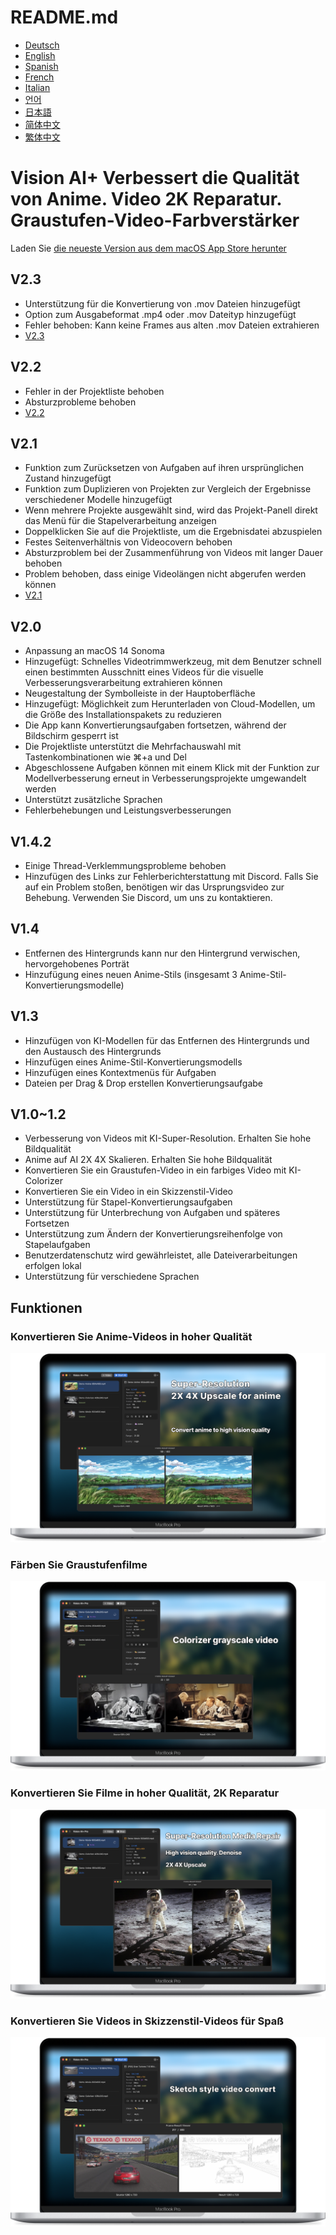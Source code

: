 # README.md
- [Deutsch](README.de.md)
- [English](README.md)
- [Spanish](README.es.md)
- [French](README.fr.md)
- [Italian](README.it.md)
- [언어](README.ko.md)
- [日本語](README.ja.md)
- [简体中文](README.zh_cn.md)
- [繁体中文](README.zh_tw.md)

# Vision AI+ Verbessert die Qualität von Anime. Video 2K Reparatur. Graustufen-Video-Farbverstärker

Laden Sie [die neueste Version aus dem macOS App Store herunter](https://apps.apple.com/de/app/id6445976076)

V2.3
---
- Unterstützung für die Konvertierung von .mov Dateien hinzugefügt
- Option zum Ausgabeformat .mp4 oder .mov Dateityp hinzugefügt
- Fehler behoben: Kann keine Frames aus alten .mov Dateien extrahieren
- [V2.3](https://download.marksdo.com/apps/VisionAI/V2.3/VisionAI.dmg)

V2.2
---
- Fehler in der Projektliste behoben
- Absturzprobleme behoben
- [V2.2](https://download.marksdo.com/apps/VisionAI/V2.2/VisionAI.dmg)

V2.1
---
- Funktion zum Zurücksetzen von Aufgaben auf ihren ursprünglichen Zustand hinzugefügt
- Funktion zum Duplizieren von Projekten zur Vergleich der Ergebnisse verschiedener Modelle hinzugefügt
- Wenn mehrere Projekte ausgewählt sind, wird das Projekt-Panell direkt das Menü für die Stapelverarbeitung anzeigen
- Doppelklicken Sie auf die Projektliste, um die Ergebnisdatei abzuspielen
- Festes Seitenverhältnis von Videocovern behoben
- Absturzproblem bei der Zusammenführung von Videos mit langer Dauer behoben
- Problem behoben, dass einige Videolängen nicht abgerufen werden können
- [V2.1](https://download.marksdo.com/apps/VisionAI/V2.1/VisionAI.zip)

V2.0
---
- Anpassung an macOS 14 Sonoma
- Hinzugefügt: Schnelles Videotrimmwerkzeug, mit dem Benutzer schnell einen bestimmten Ausschnitt eines Videos für die visuelle Verbesserungsverarbeitung extrahieren können
- Neugestaltung der Symbolleiste in der Hauptoberfläche
- Hinzugefügt: Möglichkeit zum Herunterladen von Cloud-Modellen, um die Größe des Installationspakets zu reduzieren
- Die App kann Konvertierungsaufgaben fortsetzen, während der Bildschirm gesperrt ist
- Die Projektliste unterstützt die Mehrfachauswahl mit Tastenkombinationen wie ⌘+a und Del
- Abgeschlossene Aufgaben können mit einem Klick mit der Funktion zur Modellverbesserung erneut in Verbesserungsprojekte umgewandelt werden
- Unterstützt zusätzliche Sprachen
- Fehlerbehebungen und Leistungsverbesserungen

V1.4.2
---
- Einige Thread-Verklemmungsprobleme behoben
- Hinzufügen des Links zur Fehlerberichterstattung mit Discord. Falls Sie auf ein Problem stoßen, benötigen wir das Ursprungsvideo zur Behebung. Verwenden Sie Discord, um uns zu kontaktieren.

V1.4
---
- Entfernen des Hintergrunds kann nur den Hintergrund verwischen, hervorgehobenes Porträt
- Hinzufügung eines neuen Anime-Stils (insgesamt 3 Anime-Stil-Konvertierungsmodelle)

V1.3
---
- Hinzufügen von KI-Modellen für das Entfernen des Hintergrunds und den Austausch des Hintergrunds
- Hinzufügen eines Anime-Stil-Konvertierungsmodells
- Hinzufügen eines Kontextmenüs für Aufgaben
- Dateien per Drag & Drop erstellen Konvertierungsaufgabe

V1.0~1.2
---
- Verbesserung von Videos mit KI-Super-Resolution. Erhalten Sie hohe Bildqualität
- Anime auf AI 2X 4X Skalieren. Erhalten Sie hohe Bildqualität
- Konvertieren Sie ein Graustufen-Video in ein farbiges Video mit KI-Colorizer
- Konvertieren Sie ein Video in ein Skizzenstil-Video
- Unterstützung für Stapel-Konvertierungsaufgaben
- Unterstützung für Unterbrechung von Aufgaben und späteres Fortsetzen
- Unterstützung zum Ändern der Konvertierungsreihenfolge von Stapelaufgaben
- Benutzerdatenschutz wird gewährleistet, alle Dateiverarbeitungen erfolgen lokal
- Unterstützung für verschiedene Sprachen

## Funktionen

### Konvertieren Sie Anime-Videos in hoher Qualität
![convert-anime-high-quality](imgs/Web-Preview-1.png)

### Färben Sie Graustufenfilme
![colorizer-grayscale-movie](imgs/Web-Preview-2.png)

### Konvertieren Sie Filme in hoher Qualität, 2K Reparatur
![convert-movie-to-high-quality](imgs/Web-Preview-3.png)

### Konvertieren Sie Videos in Skizzenstil-Videos für Spaß
![Convert-video-to-sketch-style-video-for-fun](imgs/Web-Preview-4.png)